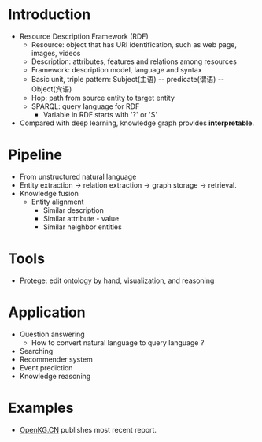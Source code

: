 # Introduction
- Resource Description Framework (RDF)
  - Resource: object that has URI identification, such as web page, images, videos
  - Description: attributes, features and relations among resources
  - Framework: description model, language and syntax
  - Basic unit, triple pattern: Subject(主语) -- predicate(谓语) -- Object(宾语)
  - Hop: path from source entity to target entity
  - SPARQL: query language for RDF
    - Variable in RDF starts with '?' or '$'
- Compared with deep learning, knowledge graph provides **interpretable**.

# Pipeline
- From unstructured natural language
- Entity extraction -> relation extraction -> graph storage -> retrieval.
- Knowledge fusion
  - Entity alignment
    - Similar description
    - Similar attribute - value
    - Similar neighbor entities
# Tools
- [Protege](https://protege.stanford.edu): edit ontology by hand, visualization, and reasoning
 
# Application
- Question answering
  - How to convert natural language to query language ?
- Searching
- Recommender system
- Event prediction
- Knowledge reasoning

# Examples
- [OpenKG.CN](http://openkg.cn/) publishes most recent report.
